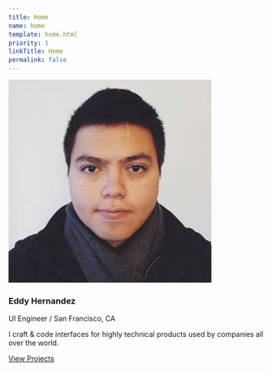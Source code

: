 ```yaml
---
title: Home
name: home
template: home.html
priority: 1
linkTitle: Home
permalink: false
---
```


<img class="avatar" src="/images/me.jpg" title="Eddy Hernandez">

<h3 class="collapse">Eddy Hernandez</h3>

<p class="leading">UI Engineer / San Francisco, CA</p>

I craft & code interfaces for highly technical products used by companies all over the world.

<p><a href="/projects" class="btn">View Projects</a></p>
